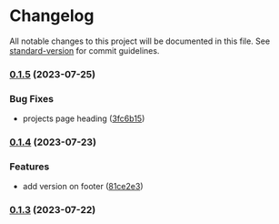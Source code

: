 # Changelog

All notable changes to this project will be documented in this file. See [standard-version](https://github.com/conventional-changelog/standard-version) for commit guidelines.

### [0.1.5](https://github.com/MrWaradana/PersonalWebsite/compare/v0.1.4...v0.1.5) (2023-07-25)


### Bug Fixes

* projects page heading ([3fc6b15](https://github.com/MrWaradana/PersonalWebsite/commit/3fc6b15b3d5ba5313335a0dff502736e53a9b617))

### [0.1.4](https://github.com/MrWaradana/PersonalWebsite/compare/v0.1.3...v0.1.4) (2023-07-23)


### Features

* add version on footer ([81ce2e3](https://github.com/MrWaradana/PersonalWebsite/commit/81ce2e31d8d7387b06e67e36b2b6ff288abc6c1d))

### [0.1.3](https://github.com/MrWaradana/PersonalWebsite/compare/v0.1.2...v0.1.3) (2023-07-22)
